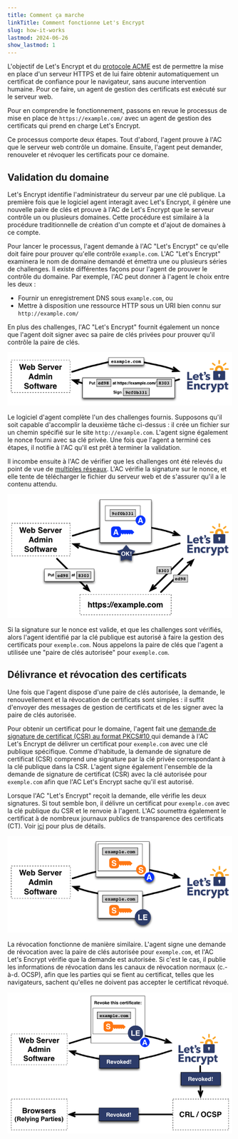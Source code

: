 ```yaml
---
title: Comment ça marche
linkTitle: Comment fonctionne Let's Encrypt
slug: how-it-works
lastmod: 2024-06-26
show_lastmod: 1
---
```



L'objectif de Let's&nbsp;Encrypt et du [protocole ACME](https://tools.ietf.org/html/rfc8555) est de permettre la mise en place d'un serveur HTTPS et de lui faire obtenir automatiquement un certificat de confiance pour le navigateur, sans aucune intervention humaine.  Pour ce faire, un agent de gestion des certificats est exécuté sur le serveur web.

Pour en comprendre le fonctionnement, passons en revue le processus de mise en place de `https://example.com/` avec un agent de gestion des certificats qui prend en charge Let's&nbsp;Encrypt.

Ce processus comporte deux étapes.  Tout d'abord, l'agent prouve à l'AC que le serveur web contrôle un domaine.  Ensuite, l'agent peut demander, renouveler et révoquer les certificats pour ce domaine.

## Validation du domaine

Let's&nbsp;Encrypt identifie l'administrateur du serveur par une clé publique.  La première fois que le logiciel agent interagit avec Let's&nbsp;Encrypt, il génère une nouvelle paire de clés et prouve à l'AC de Let's&nbsp;Encrypt que le serveur contrôle un ou plusieurs domaines.  Cette procédure est similaire à la procédure traditionnelle de création d'un compte et d'ajout de domaines à ce compte.

Pour lancer le processus, l'agent demande à l'AC "Let's Encrypt" ce qu'elle doit faire pour prouver qu'elle contrôle `example.com`.  L'AC "Let's Encrypt" examinera le nom de domaine demandé et émettra une ou plusieurs séries de challenges.   Il existe différentes façons pour l'agent de prouver le contrôle du domaine.  Par exemple, l'AC peut donner à l'agent le choix entre les deux :

* Fournir un enregistrement DNS sous `example.com`, ou
* Mettre à disposition une ressource HTTP sous un URI bien connu sur `http://example.com/`

En plus des challenges, l'AC "Let's Encrypt" fournit également un nonce que l'agent doit signer avec sa paire de clés privées pour prouver qu'il contrôle la paire de clés.

<div class="howitworks-figure">
<img alt="Demander des challenges pour valider example.com"
     src="/images/howitworks_challenge.png"/>
</div>

Le logiciel d'agent complète l'un des challenges fournis.   Supposons qu'il soit capable d'accomplir la deuxième tâche ci-dessus : il crée un fichier sur un chemin spécifié sur le site `http://example.com`.  L'agent signe également le nonce fourni avec sa clé privée.  Une fois que l'agent a terminé ces étapes, il notifie à l'AC qu'il est prêt à terminer la validation.

Il incombe ensuite à l'AC de vérifier que les challenges ont été relevés du point de vue de [multiples réseaux](/2020/02/19/multi-perspective-validation).  L'AC vérifie la signature sur le nonce, et elle tente de télécharger le fichier du serveur web et de s'assurer qu'il a le contenu attendu.

<div class="howitworks-figure">
<img alt="Demander l'autorisation pour example.com"
     src="/images/howitworks_authorization.png"/>
</div>

Si la signature sur le nonce est valide, et que les challenges sont vérifiés, alors l'agent identifié par la clé publique est autorisé à faire la gestion des certificats pour `exemple.com`.  Nous appelons la paire de clés que l'agent a utilisée une "paire de clés autorisée" pour `exemple.com`.


## Délivrance et révocation des certificats

Une fois que l'agent dispose d'une paire de clés autorisée, la demande, le renouvellement et la révocation de certificats sont simples : il suffit d'envoyer des messages de gestion de certificats et de les signer avec la paire de clés autorisée.

Pour obtenir un certificat pour le domaine, l'agent fait une [demande de signature de certificat (CSR) au format PKCS#10 ](https://tools.ietf.org/html/rfc2986) qui demande à l'AC Let's&nbsp;Encrypt de délivrer un certificat pour `exemple.com` avec une clé publique spécifique.  Comme d'habitude, la demande de signature de certificat (CSR) comprend une signature par la clé privée correspondant à la clé publique dans la CSR.  L'agent signe également l'ensemble de la demande de signature de certificat (CSR) avec la clé autorisée pour `exemple.com` afin que l'AC Let's&nbsp;Encrypt sache qu'il est autorisé.

Lorsque l'AC "Let's&nbsp;Encrypt" reçoit la demande, elle vérifie les deux signatures.  Si tout semble bon, il délivre un certificat pour `exemple.com` avec la clé publique du CSR et le renvoie à l'agent. L'AC soumettra également le certificat à de nombreux journaux publics de transparence des certificats (CT). Voir [ici](https://certificate.transparency.dev/howctworks/#pki) pour plus de détails.

<div class="howitworks-figure">
<img alt="Demander un certificat par exemple.com"
     src="/images/howitworks_certificate.png"/>
</div>

La révocation fonctionne de manière similaire.  L'agent signe une demande de révocation avec la paire de clés autorisée pour `exemple.com`, et l'AC Let's&nbsp;Encrypt vérifie que la demande est autorisée.  Si c'est le cas, il publie les informations de révocation dans les canaux de révocation normaux (c.-à-d. OCSP), afin que les parties qui se fient au certificat, telles que les navigateurs, sachent qu'elles ne doivent pas accepter le certificat révoqué.

<div class="howitworks-figure">
<img alt="Demander la révocation d'un certificat pour example.com"
     src="/images/howitworks_revocation.png"/>
</div>

